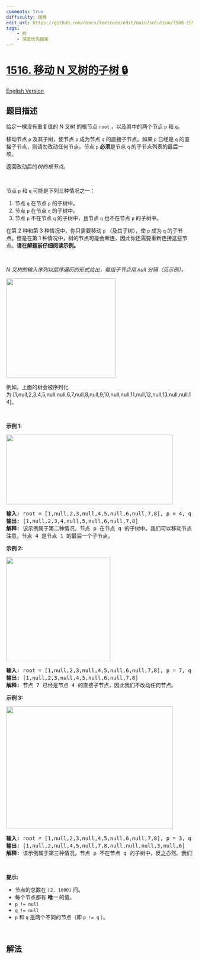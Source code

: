 ```yaml
---
comments: true
difficulty: 困难
edit_url: https://github.com/doocs/leetcode/edit/main/solution/1500-1599/1516.Move%20Sub-Tree%20of%20N-Ary%20Tree/README.md
tags:
    - 树
    - 深度优先搜索
---
```


# [1516. 移动 N 叉树的子树 🔒](https://leetcode.cn/problems/move-sub-tree-of-n-ary-tree)

[English Version](/solution/1500-1599/1516.Move%20Sub-Tree%20of%20N-Ary%20Tree/README_EN.md)

## 题目描述

<!-- 这里写题目描述 -->

<p>给定一棵没有重复值的 <span data-keyword="n-ary-tree">N 叉树</span> 的根节点&nbsp;<code>root</code>&nbsp;，以及其中的两个节点&nbsp;<code>p</code> 和&nbsp;<code>q</code>。</p>

<p>移动节点&nbsp;<code>p</code>&nbsp;及其子树，使节点 <code>p</code>&nbsp;成为节点&nbsp;<code>q</code>&nbsp;的直接子节点。如果&nbsp;<code>p</code>&nbsp;已经是&nbsp;<code>q</code>&nbsp;的直接子节点，则请勿改动任何节点。节点&nbsp;<code>p</code> <strong>必须</strong>是节点&nbsp;<code>q</code>&nbsp;的子节点列表的最后一项。</p>

<p>返回改动后的<em>树的根节点</em>。</p>

<p>&nbsp;</p>

<p>节点&nbsp;<code>p</code>&nbsp;和&nbsp;<code>q</code>&nbsp;可能是下列三种情况之一：</p>

<ol>
	<li>节点&nbsp;<code>q</code>&nbsp;在节点&nbsp;<code>p</code>&nbsp;的子树中。</li>
	<li>节点&nbsp;<code>p</code>&nbsp;在节点&nbsp;<code>q</code>&nbsp;的子树中。</li>
	<li>节点&nbsp;<code>p</code>&nbsp;不在节点&nbsp;<code>q</code>&nbsp;的子树中，且节点&nbsp;<code>q</code> 也不在节点&nbsp;<code>p</code>&nbsp;的子树中。</li>
</ol>

<p>在第 2 种和第 3 种情况中，你只需要移动&nbsp;<code>p</code>&nbsp;（及其子树），使 <code>p</code>&nbsp;成为&nbsp;<code>q</code>&nbsp;的子节点。但是在第 1 种情况中，树的节点可能会断连，因此你还需要重新连接这些节点。<strong>请在解题前仔细阅读示例。</strong></p>

<p>&nbsp;</p>

<p><em>N 叉树的输入序列以层序遍历的形式给出，每组子节点用 null 分隔（见示例）。</em></p>

<p><img alt="" src="https://fastly.jsdelivr.net/gh/doocs/leetcode@main/solution/1500-1599/1516.Move%20Sub-Tree%20of%20N-Ary%20Tree/images/sample_4_964.png" style="height: 269px; width: 296px;" /></p>

<p>例如，上面的树会被序列化为&nbsp;[1,null,2,3,4,5,null,null,6,7,null,8,null,9,10,null,null,11,null,12,null,13,null,null,14]。</p>

<p>&nbsp;</p>

<p><strong>示例 1:</strong></p>

<p><img alt="" src="https://fastly.jsdelivr.net/gh/doocs/leetcode@main/solution/1500-1599/1516.Move%20Sub-Tree%20of%20N-Ary%20Tree/images/move_e1.jpg" style="height: 188px; width: 450px;" /></p>

<pre>
<strong>输入:</strong> root = [1,null,2,3,null,4,5,null,6,null,7,8], p = 4, q = 1
<strong>输出:</strong> [1,null,2,3,4,null,5,null,6,null,7,8]
<strong>解释:</strong> 该示例属于第二种情况，节点 p 在节点 q 的子树中。我们可以移动节点 p 及其子树，使 p 成为节点 q 的直接子节点。
注意，节点 4 是节点 1 的最后一个子节点。</pre>

<p><strong>示例 2:</strong></p>

<p><img alt="" src="https://fastly.jsdelivr.net/gh/doocs/leetcode@main/solution/1500-1599/1516.Move%20Sub-Tree%20of%20N-Ary%20Tree/images/move_e2.jpg" style="height: 281px; width: 281px;" /></p>

<pre>
<strong>输入:</strong> root = [1,null,2,3,null,4,5,null,6,null,7,8], p = 7, q = 4
<strong>输出:</strong> [1,null,2,3,null,4,5,null,6,null,7,8]
<strong>解释:</strong> 节点 7 已经是节点 4 的直接子节点，因此我们不改动任何节点。
</pre>

<p><strong>示例 3:</strong></p>

<p><img alt="" src="https://fastly.jsdelivr.net/gh/doocs/leetcode@main/solution/1500-1599/1516.Move%20Sub-Tree%20of%20N-Ary%20Tree/images/move_e3.jpg" style="height: 331px; width: 450px;" /></p>

<pre>
<strong>输入:</strong> root = [1,null,2,3,null,4,5,null,6,null,7,8], p = 3, q = 8
<strong>输出:</strong> [1,null,2,null,4,5,null,7,8,null,null,null,3,null,6]
<strong>解释:</strong> 该示例属于第三种情况，节点 p 不在节点 q 的子树中，反之亦然。我们可以移动节点 3 及其子树，使之成为节点 8 的子节点。
</pre>

<p>&nbsp;</p>

<p><strong>提示:</strong></p>

<ul>
	<li>节点的总数在&nbsp;<code>[2,&nbsp;1000]</code>&nbsp;间。</li>
	<li>每个节点都有&nbsp;<strong>唯一&nbsp;</strong>的值。</li>
	<li><code>p != null</code></li>
	<li><code>q != null</code></li>
	<li><code>p</code>&nbsp;和&nbsp;<code>q</code>&nbsp;是两个不同的节点（即&nbsp;<code>p != q</code>&nbsp;）。</li>
</ul>

<p>&nbsp;</p>

## 解法

<!-- end -->
